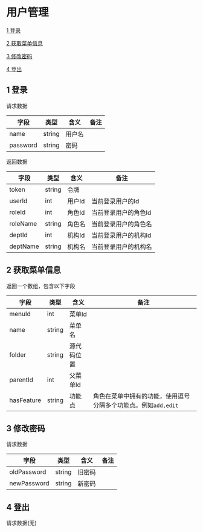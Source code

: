 # 用户管理
[1  登录](#user-content-1--登录)

[2  获取菜单信息](#user-content-2--获取菜单信息)

[3  修改密码](#user-content-3--修改密码)

[4  登出](#user-content-4--登出)

##  1  登录

请求数据

| 字段       | 类型     | 含义   | 备注   |
| -------- | ------ | ---- | ---- |
| name     | string | 用户名  |      |
| password | string | 密码   |      |

返回数据

| 字段       | 类型     | 含义   | 备注          |
| -------- | ------ | ---- | ----------- |
| token    | string | 令牌   |             |
| userId   | int    | 用户Id | 当前登录用户的Id   |
| roleId   | int    | 角色Id | 当前登录用户的角色Id |
| roleName | string | 角色名  | 当前登录用户的角色名  |
| deptId   | int    | 机构Id | 当前登录用户的机构Id |
| deptName | string | 机构名  | 当前登录用户的机构名  |



##  2  获取菜单信息

返回一个数组，包含以下字段

| 字段         | 类型     | 含义    | 备注                                   |
| ---------- | ------ | ----- | ------------------------------------ |
| menuId     | int    | 菜单Id  |                                      |
| name       | string | 菜单名   |                                      |
| folder     | string | 源代码位置 |                                      |
| parentId   | int    | 父菜单Id |                                      |
| hasFeature | string | 功能点   | 角色在菜单中拥有的功能，使用逗号分隔多个功能点。例如`add,edit` |



##  3  修改密码

请求数据

| 字段          | 类型     | 含义   | 备注   |
| ----------- | ------ | ---- | ---- |
| oldPassword | string | 旧密码  |      |
| newPassword | string | 新密码  |      |



##  4  登出

请求数据(无)